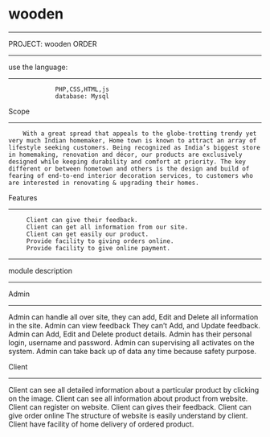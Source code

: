 # wooden 
*****************************

PROJECT: wooden ORDER
*******************************

use the language:
*****************
                 PHP,CSS,HTML,js
                 database: Mysql

Scope
***********

        With a great spread that appeals to the globe-trotting trendy yet very much Indian homemaker, Home town is known to attract an array of lifestyle seeking customers. Being recognized as India’s biggest store in homemaking, renovation and décor, our products are exclusively designed while keeping durability and comfort at priority. The key different or between hometown and others is the design and build of fearing of end-to-end interior decoration services, to customers who are interested in renovating & upgrading their homes.

Features
*************
         Client can give their feedback.
         Client can get all information from our site.
         Client can get easily our product.
         Provide facility to giving orders online.
         Provide facility to give online payment.
********************************************************************************************************************
module description
***********************

Admin
********
Admin can handle all over site, they can add, Edit and
Delete all information in the site.
Admin can view feedback They can’t Add, and Update feedback.
Admin can Add, Edit and Delete product details.
Admin has their personal login, username and password.
Admin can supervising all activates on the system.
Admin can take back up of data any time because safety purpose.

 Client
 *********
 
Client can see all detailed information about a particular
product by clicking on the image.
Client can see all information about product from website.
Client can register on website.
Client can gives their feedback.
Client can give order online
The structure of website is easily understand by client.
Client have facility of home delivery of ordered product. 
